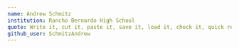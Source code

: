 ```yaml
---
name: Andrew Schmitz
institution: Rancho Bernardo High School
quote: Write it, cut it, paste it, save it, load it, check it, quick rewrite it
github_user: SchmitzAndrew
---
```

